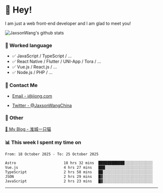 # 👋 Hey!

I am just a web front-end developer and I am glad to meet you!

![JaxsonWang's github stats](https://github-readme-stats.vercel.app/api?username=JaxsonWang&&show_icons=true&&title_color=1abc9c&&icon_color=1abc9c)


### 📝 Worked language

- ✅ JavaScript / TypeScript / ...
- ✅ React Native / Flutter / UNI-App / Tora / ...
- ✅ Vue.js / React.js / ...
- ✅ Node.js / PHP / ...

### 📮 Contact Me

- [Email - i@iiong.com](mailto:i@iiong.com)

- [Twitter - @JaxsonWangChina](https://twitter.com/JaxsonWangChina)

### 🤪 Other

[📌 My Blog - 淮城一只猫](https://iiong.com)

### 📊 This week I spent my time on

<!--START_SECTION:waka-->

```txt
From: 18 October 2025 - To: 25 October 2025

Astro                      18 hrs 32 mins  ████████████░░░░░░░░░░░░░   47.43 %
Vue.js                     4 hrs 27 mins   ███░░░░░░░░░░░░░░░░░░░░░░   11.39 %
TypeScript                 2 hrs 58 mins   ██░░░░░░░░░░░░░░░░░░░░░░░   07.59 %
JSON                       2 hrs 29 mins   █▓░░░░░░░░░░░░░░░░░░░░░░░   06.39 %
JavaScript                 2 hrs 23 mins   █▓░░░░░░░░░░░░░░░░░░░░░░░   06.12 %
```

<!--END_SECTION:waka-->

---
